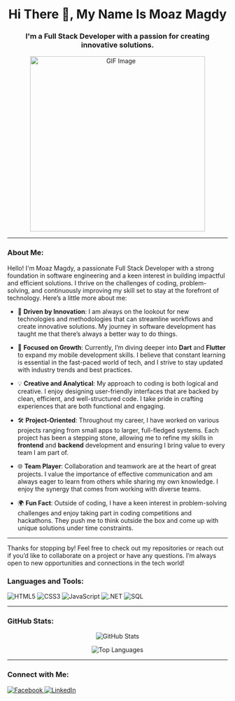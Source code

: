 <h1 align="center">Hi There 👋, My Name Is Moaz Magdy</h1>
<h3 align="center">I'm a Full Stack Developer with a passion for creating innovative solutions.</h3>

<p align="center">
  <img src="https://user-images.githubusercontent.com/yourusername/yourimage.gif" alt="GIF Image" width="400"/>
</p>

---

### About Me:

Hello! I'm Moaz Magdy, a passionate Full Stack Developer with a strong foundation in software engineering and a keen interest in building impactful and efficient solutions. I thrive on the challenges of coding, problem-solving, and continuously improving my skill set to stay at the forefront of technology. Here’s a little more about me:

- 🚀 **Driven by Innovation**: I am always on the lookout for new technologies and methodologies that can streamline workflows and create innovative solutions. My journey in software development has taught me that there’s always a better way to do things.
  
- 🎯 **Focused on Growth**: Currently, I’m diving deeper into **Dart** and **Flutter** to expand my mobile development skills. I believe that constant learning is essential in the fast-paced world of tech, and I strive to stay updated with industry trends and best practices.

- 💡 **Creative and Analytical**: My approach to coding is both logical and creative. I enjoy designing user-friendly interfaces that are backed by clean, efficient, and well-structured code. I take pride in crafting experiences that are both functional and engaging.

- 🛠️ **Project-Oriented**: Throughout my career, I have worked on various projects ranging from small apps to larger, full-fledged systems. Each project has been a stepping stone, allowing me to refine my skills in **frontend** and **backend** development and ensuring I bring value to every team I am part of.

- 🌐 **Team Player**: Collaboration and teamwork are at the heart of great projects. I value the importance of effective communication and am always eager to learn from others while sharing my own knowledge. I enjoy the synergy that comes from working with diverse teams.

- 🌍 **Fun Fact**: Outside of coding, I have a keen interest in problem-solving challenges and enjoy taking part in coding competitions and hackathons. They push me to think outside the box and come up with unique solutions under time constraints.

---

Thanks for stopping by! Feel free to check out my repositories or reach out if you’d like to collaborate on a project or have any questions. I’m always open to new opportunities and connections in the tech world!


### Languages and Tools:
<p align="left">
  <img src="https://img.shields.io/badge/HTML5-%23E34F26.svg?style=for-the-badge&logo=html5&logoColor=white" alt="HTML5"/>
  <img src="https://img.shields.io/badge/CSS3-%231572B6.svg?style=for-the-badge&logo=css3&logoColor=white" alt="CSS3"/>
  <img src="https://img.shields.io/badge/JavaScript-%23F7DF1E.svg?style=for-the-badge&logo=javascript&logoColor=black" alt="JavaScript"/>
  <img src="https://img.shields.io/badge/.NET-512BD4?style=for-the-badge&logo=.net&logoColor=white" alt=".NET"/>
<img src="https://img.shields.io/badge/SQL-CC2927?style=for-the-badge&logo=microsoft-sql-server&logoColor=white" alt="SQL"/>

</p>

---

### GitHub Stats:
<p align="center">
  <img src="https://github-readme-stats.vercel.app/api?username=MoazMagdy19&show_icons=true&theme=dark" alt="GitHub Stats"/>
</p>
<p align="center">
  <img src="https://github-readme-stats.vercel.app/api/top-langs/?username=MoazMagdy19&layout=compact&theme=dark" alt="Top Languages"/>
</p>

---

### Connect with Me:
<p align="left">
  <a href="https://www.facebook.com/moaz.magdy.7393?mibextid=LQQJ4d" target="_blank">
    <img src="https://img.shields.io/badge/Facebook-%231877F2.svg?style=for-the-badge&logo=facebook&logoColor=white" alt="Facebook"/>
  </a>
  <a href="http://linkedin.com/in/moaz-magdy-23a965239" target="_blank">
    <img src="https://img.shields.io/badge/LinkedIn-%230A66C2.svg?style=for-the-badge&logo=linkedin&logoColor=white" alt="LinkedIn"/>
  </a>
</p>
